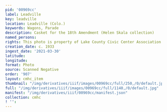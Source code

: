 ```yaml
---
pid: '00969cc'
label: Leadville
key: leadville
location: Leadville (Colo.)
keywords: Wagons, Parade
description: Casket for the 18th Amendment (Helen Skala collection)
named_persons: 
rights: This photo is property of Lake County Civic Center Association.
creation_date: c. 1933
ingest_date: '2021-03-30'
latitude: 
longitude: 
format: Photo
source: Scanned Negative
order: '907'
layout: cmhc_item
thumbnail: "/img/derivatives/iiif/images/00969cc/full/250,/0/default.jpg"
full: "/img/derivatives/iiif/images/00969cc/full/1140,/0/default.jpg"
manifest: "/img/derivatives/iiif/00969cc/manifest.json"
collection: cmhc
! '': 
---
```

